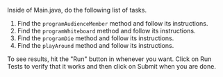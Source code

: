 Inside of Main.java, do the following list of tasks.  

1. Find the ```programAudienceMember``` method and follow its instructions.
2. Find the ```programWhiteboard``` method and follow its instructions.
3. Find the ```programDie``` method and follow its instructions.
4. Find the ```playAround``` method and follow its instructions.

To see results, hit the "Run" button in whenever you want.
Click on Run Tests to verify that it works and then click on Submit when you are done.
